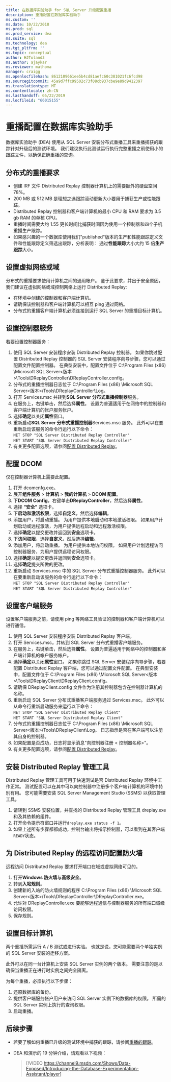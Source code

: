 ```yaml
---
title: 在数据库实验助手 for SQL Server 升级配置重播
description: 重播配置在数据库实验助手
ms.custom: ''
ms.date: 10/22/2018
ms.prod: sql
ms.prod_service: dea
ms.suite: sql
ms.technology: dea
ms.tgt_pltfrm: ''
ms.topic: conceptual
author: HJToland3
ms.author: ajaykar
ms.reviewer: mathoma
manager: craigg
ms.openlocfilehash: 8612109661ee5b4cd81aefc60c381021fc6fcd98
ms.sourcegitcommit: 45a9d7ffc99502c73f08cb937cbe9e89d9412397
ms.translationtype: MT
ms.contentlocale: zh-CN
ms.lasthandoff: 05/22/2019
ms.locfileid: "66015155"
---
```

# <a name="configure-replay-in-database-experimentation-assistant"></a>重播配置在数据库实验助手

数据库实验助手 (DEA) 使用从 SQL Server 安装分布式重播工具来重播捕获的跟踪针对升级后的测试环境。 我们建议执行此测试运行执行完整重播之前使用小的跟踪文件，以确保正确重播的查询。

## <a name="distributed-replay-requirements"></a>分布式的重播要求

- 创建 IRF 文件 Distributed Replay 控制器计算机上的需要额外的硬盘空间 78%。
- 200 MB 或 512 MB 是理想之选跟踪滚动更新大小要用于捕获生产或性能跟踪。   
- Distributed Replay 控制器和客户端计算机的最小 CPU 和 RAM 要求为 3.5 gb RAM 的单核 CPU。
- 重播时间需要大约 1.55 更长时间比捕获时间因为使用一个控制器和四个子机重播生产跟踪。
- 如果感兴趣的一个数据库使用我们"published"版本的生产和性能跟踪定义文件和性能跟踪定义筛选出跟踪，分析表明： 通过**性能跟踪**大小大约 15 倍**生产跟踪**大小。

## <a name="set-up-a-virtual-network-or-domain"></a>设置虚拟网络或域

分布式的重播要求使用计算机之间的通用帐户。 鉴于此要求，并出于安全原因，我们建议在虚拟网络或域控制网络上运行 Distributed Replay:

- 在环境中创建的控制器和客户端计算机。
- 请确保该控制器和客户端计算机可以相互 ping 通过网络。
- 分布式的重播客户端计算机必须连接到运行 SQL Server 的重播目标计算机。

## <a name="set-up-the-controller-service"></a>设置控制器服务

若要设置控制器服务：

1. 使用 SQL Server 安装程序安装 Distributed Replay 控制器。 如果你跳过配置 Distributed Replay 控制器的 SQL Server 安装程序向导步骤，您可以通过配置文件配置控制器。 在典型安装中，配置文件位于 C:\Program Files (x86) \Microsoft SQL Server\<版本\>\Tools\DReplayController\DReplayController.config。
1. 分布式的重播控制器日志位于 C:\Program Files (x86) \Microsoft SQL Server\<版本\>\Tools\DReplayController\Log。
1. 打开 Services.msc 并转到**SQL Server 分布式重播控制器**服务。
1. 在服务上，右键单击，然后选择**属性**。 设置为普遍适用于在网络中的控制器和客户端计算机的帐户服务帐户。
1. 选择**确定**以关闭**属性**窗口。
1. 重新启动**SQL Server 分布式重播控制器**Services.msc 服务。 此外可以在要重新启动该服务的命令行运行以下命令：<br/>
   `NET STOP "SQL Server Distributed Replay Controller"`<br/>
   `NET START "SQL Server Distributed Replay Controller"`
1. 有关更多配置选项，请参阅[配置 Distributed Replay](https://docs.microsoft.com/sql/tools/distributed-replay/configure-distributed-replay)。

## <a name="configure-dcom"></a>配置 DCOM

仅在控制器计算机上需要此配置。

1. 打开 dcomcnfg.exe。
1. 展开**组件服务** > **计算机** > **我的计算机** > **DCOM 配置**。
1. 下**DCOM Config**，右键单击**DReplayController**，然后选择**属性**。
1. 选择 **“安全”** 选项卡。
1. 下**启动和激活权限**，选择**自定义**，然后选择**编辑**。
1. 添加用户，将启动重播。 为用户提供本地启动和本地激活权限。 如果用户计划启动或远程激活，为用户提供远程启动和远程激活权限。
1. 选择**确定**以提交更改并返回到**安全**选项卡。
1. 下**访问权限**，选择**自定义**，然后选择**编辑**。
1. 添加用户，将启动重播。 为用户提供本地访问权限。 如果用户计划远程访问控制器服务，为用户提供远程访问权限。
1. 选择**确定**以提交更改并返回到**安全**选项卡。
1. 选择**确定**提交所做的更改。
1. 重新启动 Services.msc 中的 SQL Server 分布式重播控制器服务。 此外可以在要重新启动该服务的命令行运行以下命令：<br/>
   `NET STOP "SQL Server Distributed Replay Controller"`<br/>
   `NET START "SQL Server Distributed Replay Controller"`

## <a name="set-up-the-client-service"></a>设置客户端服务

设置客户端服务之前，请使用 ping 等网络工具验证的控制器和客户端计算机可以进行通信。

1. 使用 SQL Server 安装程序安装 Distributed Replay 客户端。
1. 打开 Services.msc，并转到 SQL Server 分布式重播客户端服务。
1. 在服务上，右键单击，然后选择**属性**。 设置为普遍适用于网络中的控制器和客户端计算机的帐户服务帐户。
1. 选择**确定**以关闭**属性**窗口。 如果你跳过 SQL Server 安装程序向导步骤，若要配置 Distributed Replay 客户端，您可以通过配置文件配置。 在典型安装中，配置文件位于 C:\Program Files (x86) \Microsoft SQL Server\<版本\>\Tools\DReplayClient\DReplayClient.config。
1. 请确保 DReplayClient.config 文件作为注册其控制器包含在控制器计算机的名称。
1.  重新启动 SQL Server 分布式重播客户端服务通过 Services.msc。 此外可以从命令行重新启动服务来运行以下命令：<br/>
    `NET STOP "SQL Server Distributed Replay Client"`<br/>
    `NET START "SQL Server Distributed Replay Client"`
1. 分布式的重播控制器日志位于 C:\Program Files (x86) \Microsoft SQL Server\<版本\>\Tools\DReplayClient\Log。 日志指示是否在客户端可以注册其自身的控制器。
1. 如果配置是否成功，日志将显示消息"向控制器注册 < 控制器名称\>"。
1. 有关更多配置选项，请参阅[配置 Distributed Replay](https://docs.microsoft.com/sql/tools/distributed-replay/configure-distributed-replay)。

## <a name="set-up-distributed-replay-administration-tools"></a>安装 Distributed Replay 管理工具

Distributed Replay 管理工具可用于快速测试是否 Distributed Replay 环境中工作正常。 测试配置可以在其中可以向控制器中注册多个客户端计算机的环境中特别有用。 您可能需要安装 SQL Server Management Studio (SSMS) 以获取管理工具。

1. 请转到 SSMS 安装位置，并查找的 Distributed Replay 管理工具 dreplay.exe 和及其依赖的组件。
1. 打开命令提示符窗口并运行`dreplay.exe status -f 1`。
1. 如果上述所有步骤都都成功，控制台输出将指示控制器，可以看到在其客户端`READY`状态。

## <a name="configure-the-firewall-for-remote-distributed-replay-access"></a>为 Distributed Replay 的远程访问配置防火墙

远程访问 Distributed Replay 要求打开端口在域或虚拟网络可见的。

1. 打开**Windows 防火墙**与**高级安全**。
1. 转到**入站规则**。
1. 创建新的入站的防火墙规则的程序 C:\Program Files (x86) \Microsoft SQL Server\<版本\>\Tools\DReplayController\DReplayController.exe。
1. 允许对 DReplayController.exe 要能够远程通信与控制器服务的所有端口域级访问权限。
1. 保存规则。

## <a name="set-up-target-computers"></a>设置目标计算机

两个重播所需运行 A / B 测试或进行实验。 也就是说，您可能需要两个单独实例的 SQL Server 安装的迁移方案。 

此外可以在同一台计算机上安装 SQL Server 实例的两个版本。 需要注意的是以确保当重播正在进行时实例之间完全隔离。

为每个重播，必须执行以下步骤：

1. 还原数据库的备份。
1. 提供客户端服务帐户用户来访问 SQL Server 实例下的数据库的权限。 所需的 SQL Server 实例上执行的查询权限。
1. 启动重播。

## <a name="next-steps"></a>后续步骤

- 若要了解如何重播已升级的测试环境中捕获的跟踪，请参阅[重播的跟踪](database-experimentation-assistant-replay-trace.md)。

- DEA 和演示的 19 分钟介绍，请观看以下视频：

  > [!VIDEO https://channel9.msdn.com/Shows/Data-Exposed/Introducing-the-Database-Experimentation-Assistant/player]
